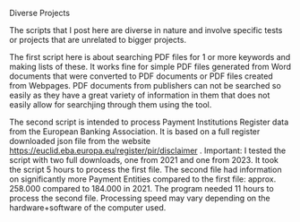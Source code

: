 Diverse Projects

The scripts that I post here are diverse in nature and involve specific tests or projects that are unrelated to bigger projects.

The first script here is about searching PDF files for 1 or more keywords and making lists of these.
It works fine for simple PDF files generated from Word documents that were converted to PDF documents or PDF files created from Webpages.
PDF documents from publishers can not be searched so easily as they have a great variety of information in them that does not easily allow for searchjing through them using the tool.

The second script is intended to process Payment Institutions Register data from the European Banking Association. It is based on a full register downloaded json file from the website https://euclid.eba.europa.eu/register/pir/disclaimer . Important: I tested the script with two full downloads, one from 2021 and one from 2023. It took the script 5 hours to process the first file. The second file had information on significantly more Payment Entities compared to the first file: approx. 258.000 compared to 184.000 in 2021. The program needed 11 hours to process the second file. Processing speed may vary depending on the hardware+software of the computer used.
